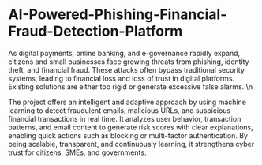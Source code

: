 # AI-Powered-Phishing-Financial-Fraud-Detection-Platform

As digital payments, online banking, and e-governance rapidly expand, citizens and small businesses face growing threats from phishing, identity theft, and financial fraud. These attacks often bypass traditional security systems, leading to financial loss and loss of trust in digital platforms. Existing solutions are either too rigid or generate excessive false alarms. \n

The project offers an intelligent and adaptive approach by using machine learning to detect fraudulent emails, malicious URLs, and suspicious financial transactions in real time. It analyzes user behavior, transaction patterns, and email content to generate risk scores with clear explanations, enabling quick actions such as blocking or multi-factor authentication. By being scalable, transparent, and continuously learning, it strengthens cyber trust for citizens, SMEs, and governments.
